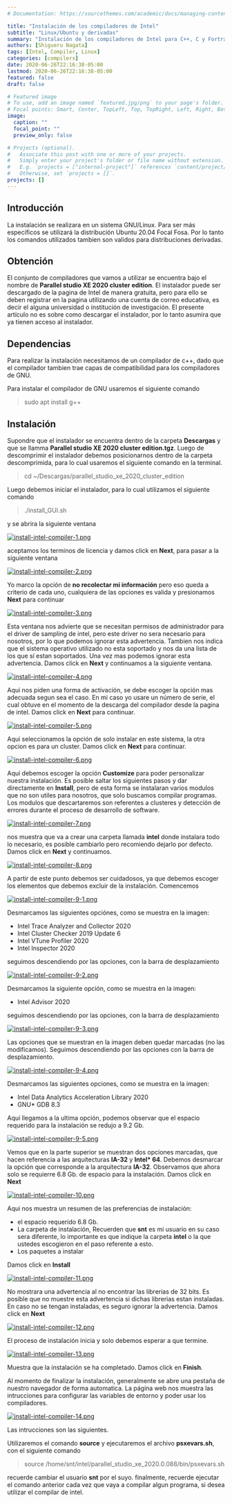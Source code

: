 ```yaml
---
# Documentation: https://sourcethemes.com/academic/docs/managing-content/

title: "Instalación de los compiladores de Intel"
subtitle: "Linux/Ubuntu y derivadas"
summary: "Instalación de los compiladores de Intel para C++, C y Fortran en su version de cluster en un entorno linux."
authors: [Shigueru Nagata]
tags: [Intel, Compiler, Linux]
categories: [compilers]
date: 2020-06-26T22:16:38-05:00
lastmod: 2020-06-26T22:16:38-05:00
featured: false
draft: false

# Featured image
# To use, add an image named `featured.jpg/png` to your page's folder.
# Focal points: Smart, Center, TopLeft, Top, TopRight, Left, Right, BottomLeft, Bottom, BottomRight.
image:
  caption: ""
  focal_point: ""
  preview_only: false

# Projects (optional).
#   Associate this post with one or more of your projects.
#   Simply enter your project's folder or file name without extension.
#   E.g. `projects = ["internal-project"]` references `content/project/deep-learning/index.md`.
#   Otherwise, set `projects = []`.
projects: []
---
```

## Introducción

La instalación se realizara en un sistema GNU/Linux. Para ser más específicos se utilizará la distribución Ubuntu 20.04 Focal Fosa. Por lo tanto los comandos utilizados tambien son validos para distribuciones derivadas.

## Obtención

El conjunto de compiladores que vamos a utilizar se encuentra bajo el nombre de **Parallel studio XE 2020 cluster edition**. El instalador puede ser descargado de la pagina de Intel de manera gratuita, pero para ello se deben registrar en la pagina utilizando una cuenta de correo educativa, es decir el alguna universidad o institución de investigación. El presente artículo no es sobre como descargar el instalador, por lo tanto asumira que ya tienen acceso al instalador.

## Dependencias

Para realizar la instalación necesitamos de un compilador de c++, dado que el compilador tambien trae capas de compatibilidad para los compiladores de GNU.

Para instalar el compilador de GNU usaremos el siguiente comando

> sudo apt install g++

## Instalación

Supondre que el instalador se encuentra dentro de la carpeta **Descargas** y que se llamma **Parallel studio XE 2020 cluster edition.tgz**. Luego de descomprimir el instalador debemos posicionarnos dentro de la carpeta descomprimida, para lo cual usaremos el siguiente comando en la terminal.

> cd ~/Descargas/parallel_studio_xe_2020_cluster_edition

Luego debemos iniciar el instalador, para lo cual utilizamos el siguiente comando

> ./install_GUI.sh

y se abrira la siguiente ventana

[![install-intel-compiler-1.png](https://i.postimg.cc/05W9gtBG/install-intel-compiler-1.png)](https://postimg.cc/G9yWGjr9)

aceptamos los terminos de licencia y damos click en **Next**, para pasar a la siguiente ventana

[![install-intel-compiler-2.png](https://i.postimg.cc/8P7NTh22/install-intel-compiler-2.png)](https://postimg.cc/8jgqHrP4)

Yo marco la opción de **no recolectar mi información** pero eso queda a criterio de cada uno, cualquiera de las opciones es valida y presionamos **Next** para continuar

[![install-intel-compiler-3.png](https://i.postimg.cc/52vJCfNp/install-intel-compiler-3.png)](https://postimg.cc/pm23Nbjn)

Esta ventana nos advierte que se necesitan permisos de administrador para el driver de sampling de intel, pero este driver no sera necesario para nosotros, por lo que podemos ignorar esta advertencia. Tambien nos indica que el sistema operativo utilizado no esta soportado y nos da una lista de los que sí estan soportados. Una vez mas podemos ignorar esta advertencia. Damos click en **Next** y continuamos a la siguiente ventana.

[![install-intel-compiler-4.png](https://i.postimg.cc/TwTTxBx0/install-intel-compiler-4.png)](https://postimg.cc/NyC37J52)

Aqui nos piden una forma de activación, se debe escoger la opción mas adecuada segun sea el caso. En mi caso yo usare un número de serie, el cual obtuve en el momento de la descarga del compilador desde la pagina de intel. Damos click en **Next** para continuar.

[![install-intel-compiler-5.png](https://i.postimg.cc/d3xF81yN/install-intel-compiler-5.png)](https://postimg.cc/fSm1sM5Y)

Aqui seleccionamos la opción de solo instalar en este sistema, la otra opcion es para un cluster. Damos click en **Next** para continuar.

[![install-intel-compiler-6.png](https://i.postimg.cc/ncNZrXZC/install-intel-compiler-6.png)](https://postimg.cc/CzC96LRg)

Aquí debemos escoger la opción **Customize** para poder personalizar nuestra instalación. Es posible saltar los siguientes pasos y dar directamente en **Install**, pero de esta forma se instalaran varios modulos que no son utiles para nosotros, que solo buscamos compilar programas. Los modulos que descartaremos son referentes a clusteres y detección de errores durante el proceso de desarrollo de software.

[![install-intel-compiler-7.png](https://i.postimg.cc/vBXbZXHs/install-intel-compiler-7.png)](https://postimg.cc/k6VkjQb1)

nos muestra que va a crear una carpeta llamada **intel** donde instalara todo lo necesario, es posible cambiarlo pero recomiendo dejarlo por defecto. Damos click en **Next** y continuamos.

[![install-intel-compiler-8.png](https://i.postimg.cc/9fhhPsD2/install-intel-compiler-8.png)](https://postimg.cc/rDQ3MnGZ)

A partir de este punto debemos ser cuidadosos, ya que debemos escoger los elementos que debemos excluir de la instalación. Comencemos

[![install-intel-compiler-9-1.png](https://i.postimg.cc/QtNZw5gn/install-intel-compiler-9-1.png)](https://postimg.cc/94kkqDnG)

Desmarcamos las siguientes opciónes, como se muestra en la imagen:

- Intel Trace Analyzer and Collector 2020
- Intel Cluster Checker 2019 Update 6
- Intel VTune Profiler 2020
- Intel Inspector 2020

seguimos descendiendo por las opciones, con la barra de desplazamiento

[![install-intel-compiler-9-2.png](https://i.postimg.cc/0Qt1sQc5/install-intel-compiler-9-2.png)](https://postimg.cc/jwJF6RpB)

Desmarcamos la siguiente opción, como se muestra en la imagen:

- Intel Advisor 2020

seguimos descendiendo por las opciones, con la barra de desplazamiento

[![install-intel-compiler-9-3.png](https://i.postimg.cc/D08kyTMr/install-intel-compiler-9-3.png)](https://postimg.cc/JHVdP9m0)

Las opciones que se muestran en la imagen deben quedar marcadas (no las modificamos). Seguimos descendiendo por las opciones con la barra de desplazamiento.

[![install-intel-compiler-9-4.png](https://i.postimg.cc/WzCRdHBQ/install-intel-compiler-9-4.png)](https://postimg.cc/D4rpDByg)

Desmarcamos las siguientes opciones, como se muestra en la imagen:

- Intel Data Analytics Acceleration Library 2020
- GNU* GDB 8.3

Aquí llegamos a la ultima opción, podemos observar que el espacio requerido para la instalación se redujo a 9.2 Gb.

[![install-intel-compiler-9-5.png](https://i.postimg.cc/dQxcNhh4/install-intel-compiler-9-5.png)](https://postimg.cc/Wtgyhb6k)

Vemos que en la parte superior se muestran dos opciones marcadas, que hacen referencia a las arquitecturas **IA-32** y **Intel\* 64**. Debemos desmarcar la opción que corresponde a la arquitectura **IA-32**. Observamos que ahora solo se requierre 6.8 Gb. de espacio para la instalación. Damos click en **Next**

[![install-intel-compiler-10.png](https://i.postimg.cc/VL0QxzM1/install-intel-compiler-10.png)](https://postimg.cc/xcQ4HDtF)

Aqui nos muestra un resumen de las preferencias de instalación: 

- el espacio requerido 6.8 Gb.
- La carpeta de instalación, Recuerden que **snt** es mi usuario en su caso sera diferente, lo importante es que indique la carpeta **intel** o la que ustedes escogieron en el paso referente a esto.
- Los paquetes a instalar

Damos click en **Install**

[![install-intel-compiler-11.png](https://i.postimg.cc/7Zv8DjMz/install-intel-compiler-11.png)](https://postimg.cc/GHjSx7f3)

No mostrara una advertencia al no encontrar las librerias de 32 bits. Es posible que no muestre esta advertencia si dichas librerias estan instaladas. En caso no se tengan instaladas, es seguro ignorar la advertencia. Damos click en **Next**

[![install-intel-compiler-12.png](https://i.postimg.cc/tg5L3J0d/install-intel-compiler-12.png)](https://postimg.cc/PLC3ht5N)

El proceso de instalación inicia y solo debemos esperar a que termine.

[![install-intel-compiler-13.png](https://i.postimg.cc/0ypgNZcB/install-intel-compiler-13.png)](https://postimg.cc/dhtNHRM2)

Muestra que la instalación se ha completado. Damos click en **Finish**.

Al momento de finalizar la instalación, generalmente se abre una pestaña de nuestro navegador de forma automatica. La página web nos muestra las intrucciones para configurar las variables de entorno y poder usar los compiladores. 

[![install-intel-compiler-14.png](https://i.postimg.cc/CKY3nD2L/install-intel-compiler-14.png)](https://postimg.cc/xXxxWkYW)

Las intrucciones son las siguientes.

Utilizaremos el comando **source** y ejecutaremos el archivo **psxevars.sh**, con el siguiente comando

> source /home/snt/intel/parallel_studio_xe_2020.0.088/bin/psxevars.sh

recuerde cambiar el usuario **snt** por el suyo. finalmente, recuerde ejecutar el comando anterior cada vez que vaya a compilar algun programa, si desea utilizar el compilar de intel.
